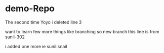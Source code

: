 # demo-Repo


The second time Yoyo
i deleted line 3 

want to learn few more things like branching so new branch
this line is from sunil-302

i added one more ie sunil.snail
